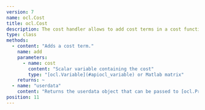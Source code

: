 ```yaml
---
version: 7
name: ocl.Cost
title: ocl.Cost
description: The cost handler allows to add cost terms in a cost function definition.
type: class
methods:
  - content: "Adds a cost term."
    name: add
    parameters:
      - name: cost
        content: "Scalar variable containing the cost"
        type: "[ocl.Variable](#apiocl_variable) or Matlab matrix"
    returns: ~
  - name: "userdata"
    content: "Returns the userdata object that can be passed to [ocl.Problem](#apiocl_problem) or [ocl.Stage](#apiocl_stage)."
position: 11
---
```

